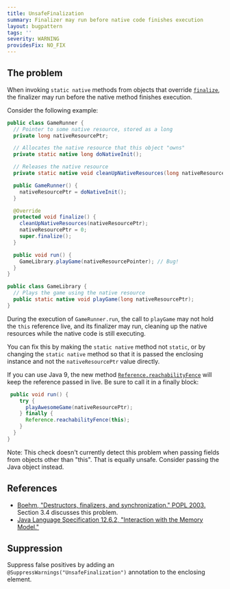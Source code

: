 ```yaml
---
title: UnsafeFinalization
summary: Finalizer may run before native code finishes execution
layout: bugpattern
tags: ''
severity: WARNING
providesFix: NO_FIX
---
```


<!--
*** AUTO-GENERATED, DO NOT MODIFY ***
To make changes, edit the @BugPattern annotation or the explanation in docs/bugpattern.
-->

## The problem
When invoking `static native` methods from objects that override
[`finalize`](https://docs.oracle.com/javase/9/docs/api/java/lang/Object.html#finalize--),
the finalizer may run before the native method finishes execution.

Consider the following example:

```java
public class GameRunner {
  // Pointer to some native resource, stored as a long
  private long nativeResourcePtr;

  // Allocates the native resource that this object "owns"
  private static native long doNativeInit();

  // Releases the native resource
  private static native void cleanUpNativeResources(long nativeResourcePtr);

  public GameRunner() {
    nativeResourcePtr = doNativeInit();
  }

  @Override
  protected void finalize() {
    cleanUpNativeResources(nativeResourcePtr);
    nativeResourcePtr = 0;
    super.finalize();
  }

  public void run() {
    GameLibrary.playGame(nativeResourcePointer); // Bug!
  }
}

public class GameLibrary {
  // Plays the game using the native resource
  public static native void playGame(long nativeResourcePtr);
}
```

During the execution of `GameRunner.run`, the call to `playGame` may not
hold the `this` reference live, and its finalizer may run, cleaning up the
native resources while the native code is still executing.

You can fix this by making the `static native` method not `static`, or by
changing the `static native` method so that it is passed the enclosing instance
and not the `nativeResourcePtr` value directly.

If you can use Java 9, the new method
[`Reference.reachabilityFence`](https://docs.oracle.com/javase/9/docs/api/java/lang/ref/Reference.html#reachabilityFence-java.lang.Object-)
will keep the reference passed in live. Be sure to call it in a finally block:

```java
 public void run() {
    try {
      playAwesomeGame(nativeResourcePtr);
    } finally {
      Reference.reachabilityFence(this);
    }
  }
}
```

Note: This check doesn't currently detect this problem when passing fields from
objects other than "this". That is equally unsafe. Consider passing the Java
object instead.

## References

*   [Boehm, "Destructors, finalizers, and synchronization." POPL
    2003.](http://www.hpl.hp.com/techreports/2002/HPL-2002-335.html) Section 3.4
    discusses this problem.
*   [Java Language Specification 12.6.2, "Interaction with the Memory
    Model."](https://docs.oracle.com/javase/specs/jls/se9/html/jls-12.html#jls-12.6.2)

## Suppression
Suppress false positives by adding an `@SuppressWarnings("UnsafeFinalization")` annotation to the enclosing element.
